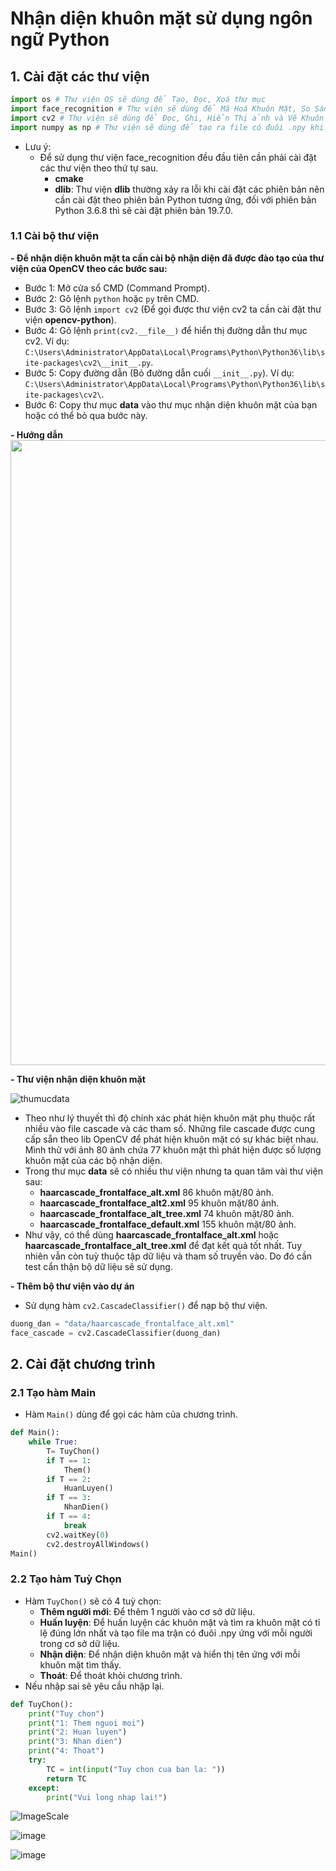 # Nhận diện khuôn mặt sử dụng ngôn ngữ Python
## 1. Cài đặt các thư viện
```python
import os # Thư viện OS sẽ dùng để Tạo, Đọc, Xoá thư mục
import face_recognition # Thư viện sẽ dùng để Mã Hoá Khuôn Mặt, So Sánh Khuôn Mặt 
import cv2 # Thư viện sẽ dùng để Đọc, Ghi, Hiển Thị ảnh và Vẽ Khuôn Mặt
import numpy as np # Thư viện sẽ dùng để tạo ra file có đuôi .npy khi đã huấn luyện thành công 1 khuôn mặt
```
* Lưu ý:
  * Để sử dụng thư viện face_recognition đều đầu tiên cần phải cài đặt các thư viện theo thứ tự sau.
    * **cmake**
    * **dlib**: Thư viện **dlib** thường xảy ra lỗi khi cài đặt các phiên bản nên cần cài đặt theo phiên bản Python tương ứng, đối với phiên bản Python 3.6.8 thì sẽ cài đặt phiên bản 19.7.0.
### 1.1 Cài bộ thư viện
**- Để nhận diện khuôn mặt ta cần cài bộ nhận diện đã được đào tạo của thư viện của OpenCV theo các bước sau:**
* Bước 1: Mở cửa sổ CMD (Command Prompt).
* Bước 2: Gõ lệnh ```python``` hoặc ```py``` trên CMD.
* Bước 3: Gõ lệnh ```import cv2``` (Để gọi được thư viện cv2 ta cần cài đặt thư viện **opencv-python**).
* Bước 4: Gõ lệnh ```print(cv2.__file__)``` để hiển thị đường dẫn thư mục cv2. Ví dụ: ```C:\Users\Administrator\AppData\Local\Programs\Python\Python36\lib\site-packages\cv2\__init__.py```.
* Bước 5: Copy đường dẫn (Bỏ đường dẫn cuối ```__init__.py```). Ví dụ: ```C:\Users\Administrator\AppData\Local\Programs\Python\Python36\lib\site-packages\cv2\```.
* Bước 6: Copy thư mục **data** vào thư mục nhận diện khuôn mặt của bạn hoặc có thể bỏ qua bước này.

**- Hướng dẫn**
<img src="https://user-images.githubusercontent.com/88564663/140616349-42e7ace0-818d-46bd-b016-143c26fa1c79.gif" width="1000"/>

**- Thư viện nhận diện khuôn mặt**

![thumucdata](https://user-images.githubusercontent.com/88564663/140616204-dace98b4-df3a-4b46-9dc6-ea171ef3b422.png)

* Theo như lý thuyết thì độ chính xác phát hiện khuôn mặt phụ thuộc rất nhiều vào file cascade và các tham số. Những file cascade được cung cấp sẵn theo lib OpenCV để phát hiện khuôn mặt có sự khác biệt nhau. Mình thử với ảnh 80 ảnh chứa 77 khuôn mặt thì phát hiện được số lượng khuôn mặt của các bộ nhận diện.
* Trong thư mục **data** sẽ có nhiều thư viện nhưng ta quan tâm vài thư viện sau:
  * **haarcascade_frontalface_alt.xml** 86 khuôn mặt/80 ảnh.
  * **haarcascade_frontalface_alt2.xml** 95 khuôn mặt/80 ảnh.
  * **haarcascade_frontalface_alt_tree.xml** 74 khuôn mặt/80 ảnh.
  * **haarcascade_frontalface_default.xml** 155 khuôn mặt/80 ảnh.
* Như vậy, có thể dùng **haarcascade_frontalface_alt.xml** hoặc **haarcascade_frontalface_alt_tree.xml** để đạt kết quả tốt nhất. Tuy nhiên vẫn còn tuỳ thuộc tập dữ liệu và tham số truyền vào. Do đó cần test cẩn thận bộ dữ liệu sẽ sử dụng.

**- Thêm bộ thư viện vào dự án**
* Sử dụng hàm ```cv2.CascadeClassifier()``` để nạp bộ thư viện.
```python
duong_dan = "data/haarcascade_frontalface_alt.xml"
face_cascade = cv2.CascadeClassifier(duong_dan)
```

## 2. Cài đặt chương trình
### 2.1 Tạo hàm Main
* Hàm ```Main()``` dùng để gọi các hàm của chương trình.
```python
def Main():
    while True:
        T= TuyChon()
        if T == 1:
            Them()
        if T == 2:
            HuanLuyen()
        if T == 3:
            NhanDien()
        if T == 4:
            break
        cv2.waitKey(0)
        cv2.destroyAllWindows()
Main()
```
### 2.2 Tạo hàm Tuỳ Chọn
* Hàm ```TuyChon()``` sẽ có 4 tuỳ chọn:
  * **Thêm người mới**: Để thêm 1 người vào cơ sở dữ liệu.
  * **Huấn luyện**: Để huấn luyện các khuôn mặt và tìm ra khuôn mặt có tỉ lệ đúng lớn nhất và tạo file ma trận có đuôi .npy ứng với mỗi người trong cơ sở dữ liệu.
  * **Nhận diện**: Để nhận diện khuôn mặt và hiển thị tên ứng với mỗi khuôn mặt tìm thấy.
  * **Thoát**: Để thoát khỏi chương trình.
* Nếu nhập sai sẽ yêu cầu nhập lại.
```python
def TuyChon():
    print("Tuy chon")
    print("1: Them nguoi moi")
    print("2: Huan luyen")
    print("3: Nhan dien")
    print("4: Thoat")
    try:
        TC = int(input("Tuy chon cua ban la: "))
        return TC
    except:
        print("Vui long nhap lai!")
```
 

![ImageScale](https://user-images.githubusercontent.com/88564663/140603742-6cc0731f-5aac-4ebf-9d65-6191ba330029.png)

![image](https://user-images.githubusercontent.com/88564663/140614875-6c4c6202-fa2d-4cd9-8d89-4d2f6a0d1e11.png)

![image](https://user-images.githubusercontent.com/88564663/140614900-3aa0a9fe-981a-4a4f-8ed4-02932c514e59.png)

